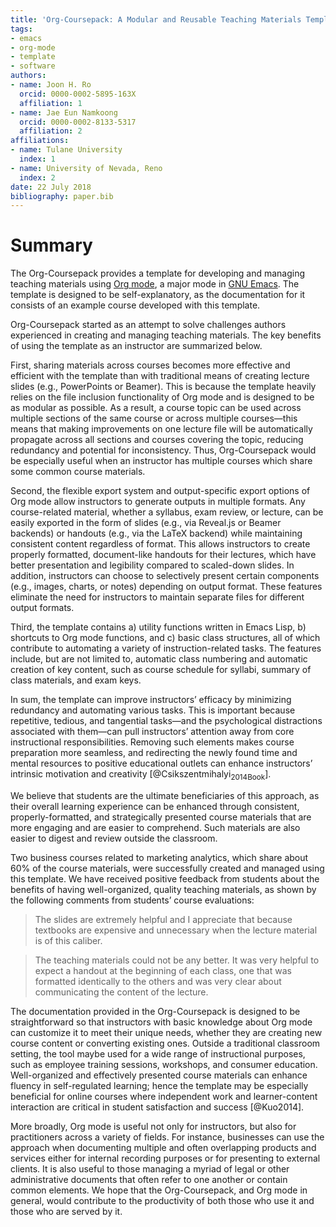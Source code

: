 ```yaml
---
title: 'Org-Coursepack: A Modular and Reusable Teaching Materials Template in Org-mode'
tags:
- emacs
- org-mode
- template
- software
authors:
- name: Joon H. Ro
  orcid: 0000-0002-5895-163X
  affiliation: 1
- name: Jae Eun Namkoong
  orcid: 0000-0002-8133-5317
  affiliation: 2
affiliations:
- name: Tulane University
  index: 1
- name: University of Nevada, Reno
  index: 2
date: 22 July 2018
bibliography: paper.bib
---
```



# Summary

The Org-Coursepack provides a template for developing and managing teaching
materials using [Org mode](https://orgmode.org/manual/Export-settings.html), a major mode in [GNU Emacs](https://www.gnu.org/software/emacs/manual/html_node/emacs/Specifying-File-Variables.html#Specifying-File-Variables). The template is designed
to be self-explanatory, as the documentation for it consists of an example
course developed with this template.

Org-Coursepack started as an attempt to solve challenges authors experienced
in creating and managing teaching materials. The key benefits of using the
template as an instructor are summarized below.

First, sharing materials across courses becomes more effective and efficient
with the template than with traditional means of creating lecture slides (e.g.,
PowerPoints or Beamer). This is because the template heavily relies on the
file inclusion functionality of Org mode and is designed to be as modular as
possible. As a result, a course topic can be used across multiple sections of
the same course or across multiple courses—this means that making improvements
on one lecture file will be automatically propagate across all sections and
courses covering the topic, reducing redundancy and potential for
inconsistency. Thus, Org-Coursepack would be especially useful when an
instructor has multiple courses which share some common course materials.

Second, the flexible export system and output-specific export options of Org
mode allow instructors to generate outputs in multiple formats. Any
course-related material, whether a syllabus, exam review, or lecture, can be
easily exported in the form of slides (e.g., via Reveal.js or Beamer backends)
or handouts (e.g., via the LaTeX backend) while maintaining consistent content
regardless of format. This allows instructors to create properly formatted,
document-like handouts for their lectures, which have better presentation and
legibility compared to scaled-down slides. In addition, instructors can choose
to selectively present certain components (e.g., images, charts, or notes)
depending on output format. These features eliminate the need for instructors
to maintain separate files for different output formats.

Third, the template contains a) utility functions written in Emacs Lisp, b)
shortcuts to Org mode functions, and c) basic class structures, all of which
contribute to automating a variety of instruction-related tasks. The features
include, but are not limited to, automatic class numbering and automatic
creation of key content, such as course schedule for syllabi, summary of class
materials, and exam keys.

In sum, the template can improve instructors’ efficacy by minimizing
redundancy and automating various tasks. This is important because repetitive,
tedious, and tangential tasks—and the psychological distractions associated
with them—can pull instructors’ attention away from core instructional
responsibilities. Removing such elements makes course preparation more
seamless, and redirecting the newly found time and mental resources to
positive educational outlets can enhance instructors’ intrinsic motivation and
creativity [@Csikszentmihalyi<sub>2014</sub><sub>Book</sub>].

We believe that students are the ultimate beneficiaries of this approach, as
their overall learning experience can be enhanced through consistent,
properly-formatted, and strategically presented course materials that are more
engaging and are easier to comprehend. Such materials are also easier to
digest and review outside the classroom.

Two business courses related to marketing analytics, which share about 60% of
the course materials, were successfully created and managed using this
template. We have received positive feedback from students about the benefits
of having well-organized, quality teaching materials, as shown by the
following comments from students’ course evaluations:

> The slides are extremely helpful and I appreciate that because textbooks are
> expensive and unnecessary when the lecture material is of this caliber.

> The teaching materials could not be any better. It was very helpful to expect
> a handout at the beginning of each class, one that was formatted identically
> to the others and was very clear about communicating the content of the
> lecture.

The documentation provided in the Org-Coursepack is designed to be
straightforward so that instructors with basic knowledge about Org mode can
customize it to meet their unique needs, whether they are creating new course
content or converting existing ones. Outside a traditional classroom setting,
the tool maybe used for a wide range of instructional purposes, such as
employee training sessions, workshops, and consumer education. Well-organized
and effectively presented course materials can enhance fluency in
self-regulated learning; hence the template may be especially beneficial for
online courses where independent work and learner-content interaction are
critical in student satisfaction and success [@Kuo2014].

More broadly, Org mode is useful not only for instructors, but also for
practitioners across a variety of fields. For instance, businesses can use the
approach when documenting multiple and often overlapping products and services
either for internal recording purposes or for presenting to external
clients. It is also useful to those managing a myriad of legal or other
administrative documents that often refer to one another or contain common
elements. We hope that the Org-Coursepack, and Org mode in general, would
contribute to the productivity of both those who use it and those who are
served by it.

